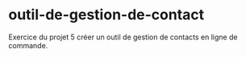 # outil-de-gestion-de-contact
Exercice du projet 5 créer un outil de gestion de contacts en ligne de commande. 
